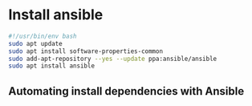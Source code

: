 # Install ansible

```bash
#!/usr/bin/env bash
sudo apt update
sudo apt install software-properties-common
sudo add-apt-repository --yes --update ppa:ansible/ansible
sudo apt install ansible
```

## Automating install dependencies with Ansible

```yml

```
